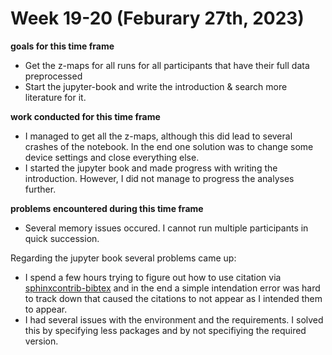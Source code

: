 # Week 19-20 (Feburary 27th, 2023)

**goals for this time frame**
- Get the z-maps for all runs for all participants that have their full data preprocessed
- Start the jupyter-book and write the introduction & search more literature for it. 


**work conducted for this time frame**
- I managed to get all the z-maps, although this did lead to several crashes of the notebook. In the end one solution was to change some device settings and close everything else.
- I started the jupyter book and made progress with writing the introduction. However, I did not manage to progress the analyses further. 


**problems encountered during this time frame**
- Several memory issues occured. I cannot run multiple participants in quick succession. 

Regarding the jupyter book several problems came up:

- I spend a few hours trying to figure out how to use citation via [sphinxcontrib-bibtex](https://sphinxcontrib-bibtex.readthedocs.io/en/latest/) and in the end a simple intendation error was hard to track down that caused the citations to not appear as I intended them to appear. 
- I had several issues with the environment and the requirements. I solved this by specifying less packages and by not specifiying the required version. 